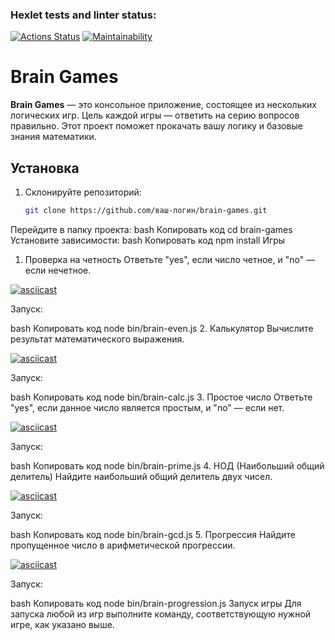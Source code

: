 ### Hexlet tests and linter status:
[![Actions Status](https://github.com/Dom1no123/frontend-project-44/actions/workflows/hexlet-check.yml/badge.svg)](https://github.com/Dom1no123/frontend-project-44/actions)
[![Maintainability](https://api.codeclimate.com/v1/badges/ff9905ac023a5c2b2a77/maintainability)](https://codeclimate.com/github/Dom1no123/frontend-project-44/maintainability)
# Brain Games

**Brain Games** — это консольное приложение, состоящее из нескольких логических игр. Цель каждой игры — ответить на серию вопросов правильно. Этот проект поможет прокачать вашу логику и базовые знания математики.

## Установка

1. Склонируйте репозиторий:
   ```bash
   git clone https://github.com/ваш-логин/brain-games.git
Перейдите в папку проекта:
bash
Копировать код
cd brain-games
Установите зависимости:
bash
Копировать код
npm install
Игры
1. Проверка на четность
Ответьте "yes", если число четное, и "no" — если нечетное.

[![asciicast](https://asciinema.org/a/sQxmvP8xvG1hYCCM1RaQb6uSP.svg)](https://asciinema.org/a/sQxmvP8xvG1hYCCM1RaQb6uSP)

Запуск:

bash
Копировать код
node bin/brain-even.js
2. Калькулятор
Вычислите результат математического выражения.

[![asciicast](https://asciinema.org/a/hu3dK7Zefyd4rhagMTZOpAcsY.svg)](https://asciinema.org/a/hu3dK7Zefyd4rhagMTZOpAcsY)

Запуск:

bash
Копировать код
node bin/brain-calc.js
3. Простое число
Ответьте "yes", если данное число является простым, и "no" — если нет.

[![asciicast](https://asciinema.org/a/aTU8IJoyhPR4ZgGwfR1JKzKKU.svg)](https://asciinema.org/a/aTU8IJoyhPR4ZgGwfR1JKzKKU)

Запуск:

bash
Копировать код
node bin/brain-prime.js
4. НОД (Наибольший общий делитель)
Найдите наибольший общий делитель двух чисел.

[![asciicast](https://asciinema.org/a/UJq0vd30Mg0uL5grWzTEx6HHe.svg)](https://asciinema.org/a/UJq0vd30Mg0uL5grWzTEx6HHe)

Запуск:

bash
Копировать код
node bin/brain-gcd.js
5. Прогрессия
Найдите пропущенное число в арифметической прогрессии.

[![asciicast](https://asciinema.org/a/wejbIYmXhX6QMHRMGYyXAfIa9.svg)](https://asciinema.org/a/wejbIYmXhX6QMHRMGYyXAfIa9)

Запуск:

bash
Копировать код
node bin/brain-progression.js
Запуск игры
Для запуска любой из игр выполните команду, соответствующую нужной игре, как указано выше.